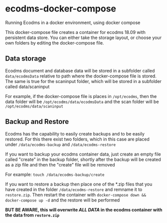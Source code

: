 # ecodms-docker-compose
Running Ecodms in a docker environment, using docker compose

This docker-compose file creates a container for ecodms 18.09 with persistent data store.
You can either take the storage layout, or choose your own folders by editing the docker-compose file.

## Data storage
Ecodms document and database data will be stored in a subfolder called ```data/ecodmsData``` relative to path where the docker-compose file is stored.
The same is true for the scaninput folder, which will be stored in a subfolder called data/scaninput

For example, if the docker-compose file is places in ```/opt/ecodms```, then the data folder will be ```/opt/ecodms/data/ecodmsData``` and the scan folder will be ```/opt/ecodms/data/scaninput```

## Backup and Restore
Ecodms has the capability to easily create backups and to be easily restored. For this there exist two folders, which in this case are placed under ```/data/ecodms-backup``` and ```/data/ecodms-restore```

If you want to backup your ecodms container data, just create an empty file called "create" in the backup folder, shortly after the backup will be created as a zip file and then the "create" file will be removed

For example: ```touch /data/ecodms-backup/create```

If you want to restore a backup then place one of the *.zip files that you have created in the folder ```/data/ecodms-restore``` and remname it to ```restore.zip```.
Then restart the container with ```docker-compose down && docker-compose up -d``` and the restore will be performed

**BUT BE AWARE,  this will overwrite *ALL DATA* in the ecodms container with the data from ```restore.zip```**
